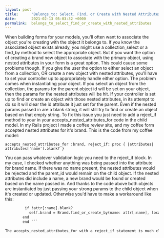 ```yaml
---
layout: post
title:      "Belongs_to: Select, Find, or Create with Nested Attributes "
date:       2021-02-13 05:03:32 +0000
permalink:  belongs_to_select_find_or_create_with_nested_attributes
---
```



When building forms for your models, you'll often want to associate the object you're creating with the object it belongs to. If you know the associated object exists already, you might use a collection_select or a find_by method to select the appropriate object. But if you want the option of creating a brand new object to associate with the primary object, using nested attributes in your form is a great option. This could cause some problems though. If you give the user the option to either select an object from a collection, OR create a new object with nested attributes, you'll have to set your controller up to appropriately handle either option. The problem comes when instantiating your object. If you select an object from the collection, the params for the parent object id will be set on your object, then the params for the nested attributes will be hit. If your controller is set up to find or create an object with those nested attributes, in its attempt to do so it will clear the id attribute it just set for the parent. Even if the nested params passed in are a blank string, it will still try to find or create an object based on that empty string. To fix this issue you just need to add a reject_if  method to your in your accepts_nested_attributes_for code in the child model. In my Rails project I made a coffee review site, and my coffee form accepted nested attributes for it's brand. This is the code from my coffee model:

```accepts_nested_attributes_for :brand, reject_if: proc { |attributes| attributes['name'].blank? }```

You can pass whatever validation logic you need to the reject_if block. In my case, I checked whether anything was being passed into the attribute for brand name. If there was no name present, the nested attributes would be rejected and the parent_id would remain on the child object. If the nested attributes did include a name, a new brand would be found or created based on the name passed in. And thanks to the code above both objects are instantiated by just passing your strong params to the child object when it's created or updated. Otherwise you'd have to make a workaround like this:

``` def brand_attributes=(attr)
         if !attr[:name].blank?
           self.brand = Brand.find_or_create_by(name: attr[:name], location: attr[:location])
        end 
   		end ```
			
The accepts_nested_attributes_for with a reject_if statement is much cleaner, easier to implement, and eliminates the need for a conditional statement. It's a win win win!
			
			
